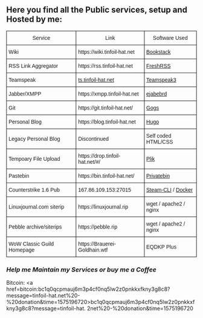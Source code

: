 ## Here you find all the Public services, setup and Hosted by me:

<style type="text/css">
.tg  {border-collapse:collapse;border-spacing:0;}
.tg td{font-family:Arial, sans-serif;font-size:14px;padding:10px 5px;border-style:solid;border-width:1px;overflow:hidden;word-break:normal;border-color:black;}
.tg th{font-family:Arial, sans-serif;font-size:14px;font-weight:normal;padding:10px 5px;border-style:solid;border-width:1px;overflow:hidden;word-break:normal;border-color:black;}
</style>
<table class="tg">
  <tr>
    <th class="tg-nklv">Service<br></th>
    <th class="tg-h9ma">Link</th>
    <th class="tg-h6i3">Software Used</th>
  </tr>
  <tr>
    <td class="tg-45q3">Wiki<br></td>
    <td class="tg-cakw">https://wiki.tinfoil-hat.net</td>
    <td class="tg-cakw"><a href="https://www.bookstackapp.com/">Bookstack</a></td>
  </tr>
  <tr>
    <td class="tg-55q3">RSS Link Aggregator<br></td>
    <td class="tg-zakw">https://rss.tinfoil-hat.net</td>
    <td class="tg-zakw"><a href="https://freshrss.github.io/FreshRSS/">FreshRSS</a></td>
  </tr>
  <tr>
    <td class="tg-h9ma">Teamspeak</td>
    <td class="tg-uyrh"><a href=ts3server://ts.tinfoil-hat.net>ts.tinfoil-hat.net</td>
    <td class="tg-uyrh"><a href="https://www.teamspeak.com/en/">Teamspeak3</a></td>
  </tr>
  <tr>
    <td class="tg-45q3">Jabber/XMPP</td>
    <td class="tg-cakw">https://xmpp.tinfoil-hat.net</td>
    <td class="tg-cakw"><a href="https://ejabberd.im/">ejabebrd</a></td>
  </tr>
  <tr>
    <td class="tg-h9ma">Git</td>
    <td class="tg-uyrh">https://git.tinfoil-hat.net/</td>
    <td class="tg-uyrh"><a href="https://gogs.io/">Gogs</a></td>
  </tr>
  <tr>
    <td class="tg-45q3">Personal Blog</td>
    <td class="tg-cakw">https://blog.tinfoil-hat.net</td>
    <td class="tg-cakw"><a href="https://gohugo.io/">Hugo</a></td>
  </tr>
  <tr>
    <td class="tg-h9ma">Legacy Personal Blog</td>
    <td class="tg-uyrh">Discontinued</td>
    <td class="tg-uyrh">Self coded HTML/CSS</td>
  </tr>
  <tr>
    <td class="tg-45q3">Tempoary File Upload</td>
    <td class="tg-cakw">https://drop.tinfoil-hat.net/#/</td>
    <td class="tg-cakw"><a href="https://github.com/root-gg/plik">Plik</a></td>
  </tr>
  <tr>
    <td class="tg-h9ma">Pastebin</td>
    <td class="tg-uyrh">https://bin.tinfoil-hat.net/</td>
    <td class="tg-uyrh"><a href="https://privatebin.info/">Privatebin</a></td>
  </tr>
  <tr>
    <td class="tg-45q3">Counterstrike 1.6 Pub</td>
    <td class="tg-cakw">167.86.109.153:27015</td>
    <td class="tg-cakw"><a href="https://developer.valvesoftware.com/wiki/SteamCMD">Steam-CLI</a> / <a href="https://www.docker.com/">Docker</a></td>
  </tr>
  <tr>
    <td class="tg-h9ma">Linuxjournal.com siterip</td>
    <td class="tg-uyrh">https://linuxjournal.rip</td>
    <td class="tg-uyrh">wget / apache2 / nginx</td>
  </tr>
  <tr>
    <td class="tg-h9ma">Pebble archive/siterips</td>
    <td class="tg-uyrh">https://pebble.rip</td>
    <td class="tg-uyrh">wget / apache2 / nginx</td>
  </tr>
  <tr>
    <td class="tg-h9ma">WoW Classic Guild Homepage</td>
    <td class="tg-uyrh">https://Brauerei-Goldhain.wtf</td>
    <td class="tg-uyrh">EQDKP Plus</td>
  </tr>
</table>

### *Help me Maintain my Services or buy me a Coffee*

Bitcoin: <a href=bitcoin:bc1q0qcpmauj6m3p4cf0nq5lw2z0pnkkxfkny3g8c8?message=tinfoil-hat.net%20-%20donation&time=1575196720>bc1q0qcpmauj6m3p4cf0nq5lw2z0pnkkxfkny3g8c8?message=tinfoil-hat. 2net%20-%20donation&time=1575196720</a>
